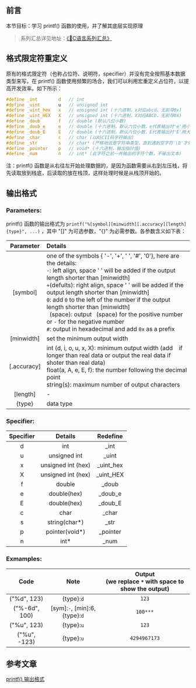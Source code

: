 ## 前言

本节目标：学习 printf() 函数的使用，并了解其底层实现原理

> 系列汇总详见地址：[《📕C语言系列汇总》](Blogs\C\C语言系列汇总.md) 


## 格式限定符重定义
原有的格式限定符（也称占位符、说明符，specifier）并没有完全按照基本数据类型来写，在 printf() 函数使用频繁的场合，我们可以利用宏重定义占位符，以提高开发效率。如下所示：

``` c
#define _int 		d   // int
#define _uint 		u   // unsigned int 
#define _uint_hex   x   // unsigned int (十六进制，x对应abcd，无前导0x)
#define _uint_HEX   X   // unsigned int (十六进制，X对应ABCD，无前导0X)
#define _doub 	    f   // double (默认六位小数)
#define _doub_e 	e   // double (十六进制，默认六位小数，e代表输出时'e'用小写)
#define _doub_E	    E   // double (十六进制，默认六位小数，E代表输出时'E'用大写)
#define _char 		c   // char (以ASCII码字符输出)
#define _str 	    s   // char* (严格地说是字符串类型，直到遇到空字符'\0'才停止输出)
#define _pointer	p   // void* (十六进制，输出指针值)
#define _num 		n   // int* (此字符之前一共输出的字符个数，不输出文本) 
```
注：printf() 函数是从右往左开始处理数据的，是因为函数需要从右到左压栈，将先读取放到栈底，后读取的放在栈顶，这样处理时候是从栈顶开始的。

## 输出格式

### Parameters:

printf() 函数的输出格式为 `printf("%[symbol][minwidth][.accuracy][length] {type}", ...)` ，其中 "[]" 为可选参数，"{}" 为必需参数。各参数含义如下表：

<div class='center'>

|Parameter|Details|
|:-:|:-|
 | [symbol] | one of the symbols { '-', '+', ' ', '#', '0'}, here are the details: <br>`-`: left align, space ' ' will be added if the output length shorter than [minwidth]<br>`+`(defults): right align, space ' ' will be added if the output length shorter than [minwidth]<br>`0`: add `0` to the left of the number if the output length shorter than [minwidth]<br>` `(space): output ` `(space) for the positive number or `-` for the negative number<br>`#`: output in hexadecimal and add `0x` as a prefix |
 | [minwidth] | set the minimum output width |
 | [<span style='font-size:large'>.</span>accuracy] | int (d, i, o, u, x, X): minimum output width (add ` ` if longer than real data or output the real data if shoter than real data)<br>float(a, A, e, E, f): the number following the decimal point<br>string(s): maximum number of output characters |
 | [length] | - |
 |{type}  | data type |
</div>

### Specifier:

<div class='center'>

|Specifier|Details|Redefine|
|:-:|:-:|:-:|
|d | int| _int|
| u |unsigned int |_uint|
| x | unsigned int (hex) | _uint_hex |
| X | unsigned int (hex) | _uint_HEX |
| f | double | _doub |
| e | double(hex) | _doub_e |
| E | double(hex)  | _doub_E |
| c | char | _char |
| s | string(char*) | _str |
| p | pointer(void*)  | _pointer |
| n | int* | _num |

</div>

### Exmamples:

<div class='center'>

|Code|Note|Output<br>(we replace `*` with space to show the output)|
|:-:|:-:|:-:|
| ("%d", 123) | {type}:`d` | `123` |
| ("%-6d", 100) | [sym]:`-`, [min]:6, {type}:`d` | `100***` |
| ("%u", 123) | {type}:`u` | `123` |
| ("%u", -123) | {type}:`u` | `4294967173` |

</div>

## 参考文章
[printf() 输出格式](https://blog.csdn.net/lnfiniteloop/article/details/123131946)